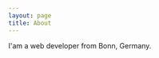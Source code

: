 ```yaml
---
layout: page
title: About
---
```


<p class="message">
  I'am a web developer from Bonn, Germany.
</p>

